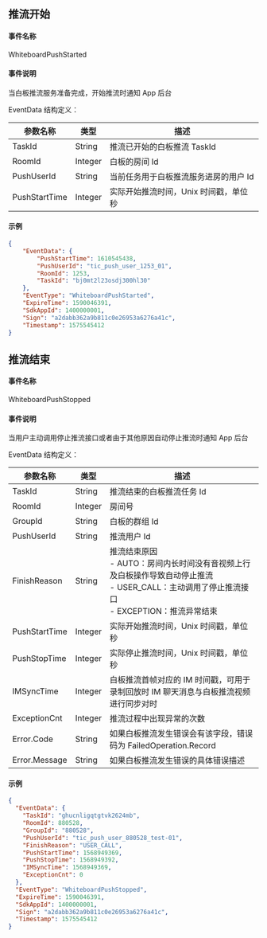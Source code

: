 ## 推流开始

#### 事件名称

WhiteboardPushStarted

#### 事件说明

当白板推流服务准备完成，开始推流时通知 App 后台

EventData 结构定义：

| 参数名称     | 类型    | 描述                                 |
| ------------ | ------- | ------------------------------------ |
| TaskId       | String  | 推流已开始的白板推流 TaskId           |
| RoomId       | Integer | 白板的房间 Id                     |
| PushUserId | String  | 当前任务用于白板推流服务进房的用户 Id |
| PushStartTime | Integer  | 实际开始推流时间，Unix 时间戳，单位秒 |

#### 示例

```json
{
    "EventData": {
        "PushStartTime": 1610545438,
        "PushUserId": "tic_push_user_1253_01",
        "RoomId": 1253,
        "TaskId": "bj0mt2l23osdj300hl30"
    },
    "EventType": "WhiteboardPushStarted",
    "ExpireTime": 1590046391,
    "SdkAppId": 1400000001,
    "Sign": "a2dabb362a9b811c0e26953a6276a41c",
    "Timestamp": 1575545412
}
```

## 推流结束

#### 事件名称

WhiteboardPushStopped

#### 事件说明

当用户主动调用停止推流接口或者由于其他原因自动停止推流时通知 App 后台

EventData 结构定义：

| 参数名称         | 类型                      | 描述                                                                                                                                                |
| ---------------- | ------------------------- | --------------------------------------------------------------------------------------------------------------------------------------------------- |
| TaskId           | String                    | 推流结束的白板推流任务 Id                                                                                                                            |
| RoomId           | Integer                   | 房间号                                                                                                                                              |
| GroupId          | String                    | 白板的群组 Id                                                                                                                                       |
| PushUserId     | String                    | 推流用户 Id                                                                                                                                          |
| FinishReason     | String                    | 推流结束原因<br/>- AUTO：房间内长时间没有音视频上行及白板操作导致自动停止推流<br/>- USER_CALL：主动调用了停止推流接口<br/>- EXCEPTION：推流异常结束 |
| PushStartTime  | Integer                   | 实际开始推流时间，Unix 时间戳，单位秒                                                                                                               |
| PushStopTime   | Integer                   | 实际停止推流时间，Unix 时间戳，单位秒                                                                                                               |
| IMSyncTime   | Integer                   | 白板推流首帧对应的 IM 时间戳，可用于录制回放时 IM 聊天消息与白板推流视频进行同步对时 |
| ExceptionCnt     | Integer               | 推流过程中出现异常的次数                                                                                                                            |
| Error.Code       | String                    | 如果白板推流发生错误会有该字段，错误码为 FailedOperation.Record           |
| Error.Message    | String                    | 如果白板推流发生错误的具体错误描述                                                                                                                  |

#### 示例

```json
{
  "EventData": {
    "TaskId": "ghucnligqtgtvk2624mb",
    "RoomId": 880528,
    "GroupId": "880528",
    "PushUserId": "tic_push_user_880528_test-01",
    "FinishReason": "USER_CALL",
    "PushStartTime": 1568949369,
    "PushStopTime": 1568949392,
    "IMSyncTime": 1568949369,
    "ExceptionCnt": 0
  },
  "EventType": "WhiteboardPushStopped",
  "ExpireTime": 1590046391,
  "SdkAppId": 1400000001,
  "Sign": "a2dabb362a9b811c0e26953a6276a41c",
  "Timestamp": 1575545412
}
```

